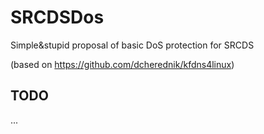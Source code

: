 # SRCDSDos

Simple&stupid proposal of basic DoS protection for SRCDS

(based on https://github.com/dcherednik/kfdns4linux)

## TODO
...
